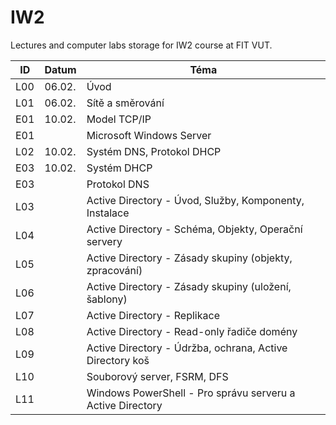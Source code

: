 # IW2
Lectures and computer labs storage for IW2 course at FIT VUT.


| ID  | Datum  | Téma                                                       |
| --- | ------ | ---------------------------------------------------------- |
| L00 | 06.02. | Úvod                                                       |
| L01 | 06.02. | Sítě a směrování                                           |
| E01 | 10.02. | Model TCP/IP                                               |
| E01 |        | Microsoft Windows Server                                   |
| L02 | 10.02. | Systém DNS, Protokol DHCP                                  |
| E03 | 10.02. | Systém DHCP                                                |
| E03 |        | Protokol DNS                                               |
| L03 |        | Active Directory - Úvod, Služby, Komponenty, Instalace     |
| L04 |        | Active Directory - Schéma, Objekty, Operační servery       |
| L05 |        | Active Directory - Zásady skupiny (objekty, zpracování)    |
| L06 |        | Active Directory - Zásady skupiny (uložení, šablony)       |
| L07 |        | Active Directory - Replikace                               |
| L08 |        | Active Directory - Read-only řadiče domény                 |
| L09 |        | Active Directory - Údržba, ochrana, Active Directory koš   |
| L10 |        | Souborový server, FSRM, DFS                                |
| L11 |        | Windows PowerShell - Pro správu serveru a Active Directory |

